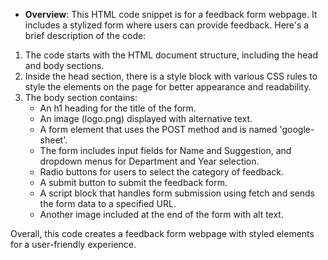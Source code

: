 - **Overview**:
This HTML code snippet is for a feedback form webpage. It includes a stylized form where users can provide feedback. Here's a brief description of the code:

1. The code starts with the HTML document structure, including the head and body sections.
2. Inside the head section, there is a style block with various CSS rules to style the elements on the page for better appearance and readability.
3. The body section contains:
   - An h1 heading for the title of the form.
   - An image (logo.png) displayed with alternative text.
   - A form element that uses the POST method and is named 'google-sheet'.
   - The form includes input fields for Name and Suggestion, and dropdown menus for Department and Year selection.
   - Radio buttons for users to select the category of feedback.
   - A submit button to submit the feedback form.
   - A script block that handles form submission using fetch and sends the form data to a specified URL.
   - Another image included at the end of the form with alt text.

Overall, this code creates a feedback form webpage with styled elements for a user-friendly experience.
